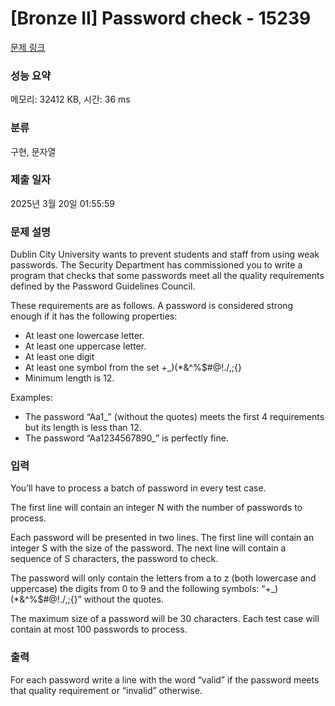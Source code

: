 # [Bronze II] Password check - 15239 

[문제 링크](https://www.acmicpc.net/problem/15239) 

### 성능 요약

메모리: 32412 KB, 시간: 36 ms

### 분류

구현, 문자열

### 제출 일자

2025년 3월 20일 01:55:59

### 문제 설명

<p dir="ltr">Dublin City University wants to prevent students and staff from using weak passwords. The Security Department has commissioned you to write a program that checks that some passwords meet all the quality requirements defined by the Password Guidelines Council.</p>

<p>These requirements are as follows. A password is considered strong enough if it has the following properties:</p>

<ul dir="ltr">
	<li>At least one lowercase letter.</li>
	<li>At least one uppercase letter.</li>
	<li>At least one digit</li>
	<li>At least one symbol from the set +_)(*&^%$#@!./,;{}</li>
	<li>Minimum length is 12.</li>
</ul>

<p>Examples:</p>

<ul dir="ltr">
	<li>The password “Aa1_” (without the quotes) meets the first 4 requirements but its length is less than 12.</li>
	<li>The password “Aa1234567890_” is perfectly fine.</li>
</ul>

### 입력 

 <p dir="ltr">You’ll have to process a batch of password in every test case.</p>

<p dir="ltr">The first line will contain an integer N with the number of passwords to process.</p>

<p dir="ltr">Each password will be presented in two lines. The first line will contain an integer S with the size of the password. The next line will contain a sequence of S characters, the password to check.</p>

<p dir="ltr">The password will only contain the letters from a to z (both lowercase and uppercase) the digits from 0 to 9 and the following symbols: “+_)(*&^%$#@!./,;{}” without the quotes.</p>

<p>The maximum size of a password will be 30 characters. Each test case will contain at most 100 passwords to process.</p>

### 출력 

 <p dir="ltr">For each password write a line with the word “valid” if the password meets that quality requirement or “invalid” otherwise.</p>

